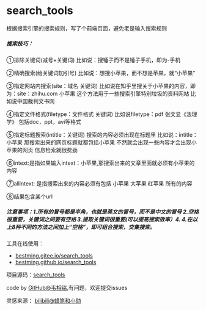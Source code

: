# search_tools
根据搜索引擎的搜索规则，写了个前端页面，避免老是输入搜索规则



##### 搜索技巧：
①排除关键词(减号+关键词) 比如说：搜锤子而不是锤子手机，即为-手机

②精确搜索(给关键词加引号) 比如说：想搜小苹果，而不想是苹果，就“小苹果”

③指定网站内搜索(site：域名 关键词) 比如说在知乎里搜关于小苹果的内容，即为：site：zhihu.com 小苹果 这个方法用于一些搜索引擎特别垃圾的资料网站 比如说中国裁判文书网

④指定文件格式(filetype：文件格式 关键词) 比如说filetype：pdf 张文显《法理学》 包括doc，ppt，avi等格式

⑤指定标题搜索(intitle：关键词) 搜索的内容必须出现在标题里 比如说：intitle：小苹果 那搜索出来的网页标题就都包括小苹果 不然就会出现一些内容才会出现小苹果的网页 信息检索就很费劲

⑥intext:是指如果输入intext：小苹果,那搜索出来的文章里面就必须有小苹果的内容

⑦allintext: 是指搜索出来的内容必须有包括 小苹果 大苹果 红苹果 所有的内容

⑧结果包含某个url

##### 注意事项：1.所有的冒号都是半角，也就是英文的冒号，而不是中文的冒号 2.空格很重要，关键词之间要有空格 3.提取关键词很重要(可以提高搜索效率）4. 4.在以上8种不同的方法之间加上“空格”，即可组合搜索，交集搜索。
工具在线使用：
- [bestming.gitee.io/search_tools](https://bestming.gitee.io/search_tools)
- [bestming.github.io/search_tools](https://bestming.github.io/search_tools)

项目源码：[search_tools](https://github.com/bestming/search_tools)

code by [GitHub@韦相铭](https://github.com/bestming),有问题，欢迎提交issues

灵感来源： [bilibili@蜡笔和小勋](https://www.bilibili.com/video/BV1YK4y1t7bg?t=437)


